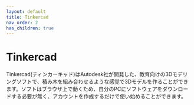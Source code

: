 ```yaml
---
layout: default
title: Tinkercad
nav_order: 2
has_children: true
---
```


# Tinkercad
Tinkercad(ティンカーキャド)はAutodesk社が開発した、教育向けの3Dモデリングソフトで、積み木を組み合わせるような感覚で3Dモデルを作ることができます。ソフトはブラウザ上で動くため、自分のPCにソフトウェアをダウンロードする必要が無く、アカウントを作成するだけで使い始めることができます。
